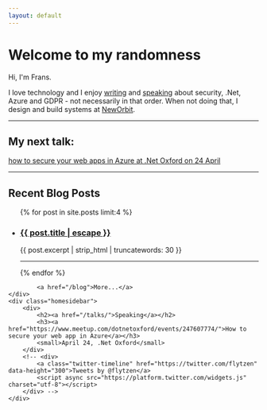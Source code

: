 ```yaml
---
layout: default
---
```

# Welcome to my randomness

Hi, I'm Frans.

I love technology and I enjoy <a href="/blog/">writing</a> and <a href="/talks/">speaking</a> about security, .Net, Azure and GDPR - not necessarily in that order.
When not doing that, I design and build systems at <a href="https://neworbit.co.uk">NewOrbit</a>.

***

## My next talk:

<a href="https://www.meetup.com/dotnetoxford/events/247607774/">how to secure your web apps in Azure at .Net Oxford on 24 April</a>

***

## Recent Blog Posts

<div class="homeboxes">
    <div class="homeblogbox">
            <ul class="post-list">
                {% for post in site.posts limit:4 %}
                <li>
                    <h3>
                        <a href="{{ post.url | relative_url }}">
                            {{ post.title | escape }}
                        </a>
                    </h3>
                    <div class="excerpt">
                        {{ post.excerpt | strip_html | truncatewords: 30 }}
                    </div>
                    <hr />
                </li>
                {% endfor %}
            </ul>

            <a href="/blog">More...</a>
    </div>
    <div class="homesidebar">
        <div>
            <h2><a href="/talks/">Speaking</a></h2>
            <h3><a href="https://www.meetup.com/dotnetoxford/events/247607774/">How to secure your web app in Azure</a></h3>
            <small>April 24, .Net Oxford</small>
        </div>
        <!-- <div>
            <a class="twitter-timeline" href="https://twitter.com/flytzen" data-height="300">Tweets by @flytzen</a>
            <script async src="https://platform.twitter.com/widgets.js" charset="utf-8"></script>
        </div> -->
    </div>
</div>
